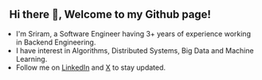 <h2 style="text-align: left; margin-left: 10px;">Hi there 👋, Welcome to my Github page!</h2>
<ul>
  <li>I'm Sriram, a Software Engineer having 3+ years of experience working in Backend Engineering.</li>
  <li>I have interest in Algorithms, Distributed Systems, Big Data and Machine Learning.</li>
  <li>Follow me on <a href="https://www.linkedin.com/in/sriramgadde/">LinkedIn</a> and <a href="https://twitter.com/ImSriramGadde">X</a> to stay updated.</li>
</ul>

